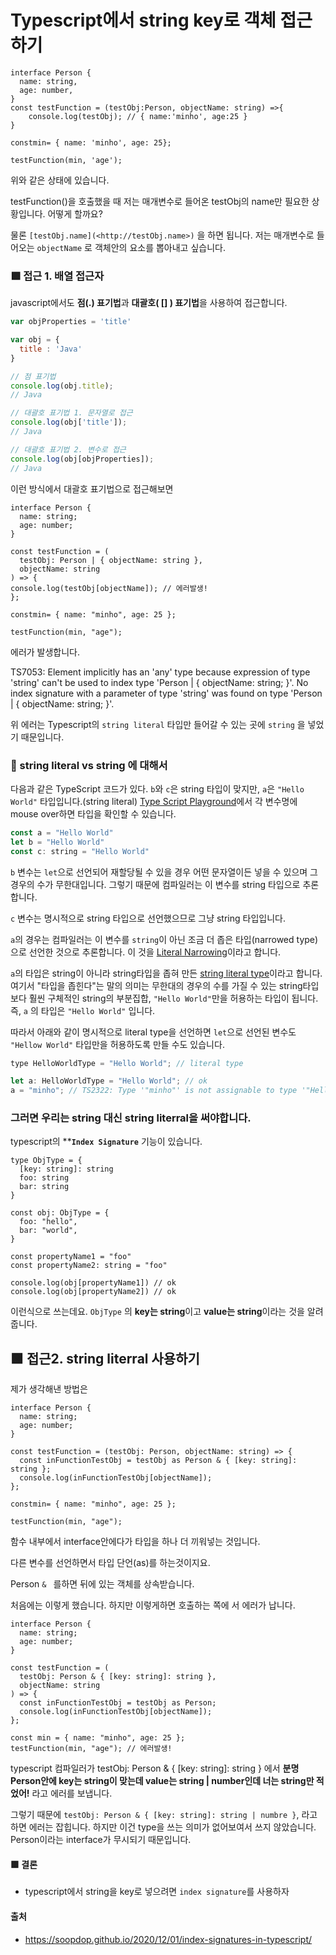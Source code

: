# Typescript에서 string key로 객체 접근하기

```tsx
interface Person {
  name: string,
  age: number,
}
const testFunction = (testObj:Person, objectName: string) =>{
	console.log(testObj); // { name:'minho', age:25 }
}

constmin= { name: 'minho', age: 25};

testFunction(min, 'age');
```

위와 같은 상태에 있습니다.

testFunction()을 호출했을 때 저는 매개변수로 들어온 testObj의 name만 필요한 상황입니다. 어떻게 할까요?

물론 `[testObj.name](<http://testObj.name>)` 을 하면 됩니다. 저는 매개변수로 들어오는 `objectName` 로 객체안의 요소를 뽑아내고 싶습니다.

### 🟩 접근 1. 배열 접근자

javascript에서도 **점(.) 표기법**과 **대괄호( [] ) 표기법**을 사용하여 접근합니다.

```jsx
var objProperties = 'title'

var obj = {
  title : 'Java'
}

// 점 표기법
console.log(obj.title);
// Java

// 대괄호 표기법 1. 문자열로 접근
console.log(obj['title']);
// Java

// 대괄호 표기법 2. 변수로 접근
console.log(obj[objProperties]);
// Java
```

이런 방식에서 대괄호 표기법으로 접근해보면

```tsx
interface Person {
  name: string;
  age: number;
}

const testFunction = (
  testObj: Person | { objectName: string },
  objectName: string
) => {
console.log(testObj[objectName]); // 에러발생!
};

constmin= { name: "minho", age: 25 };

testFunction(min, "age");
```

에러가 발생합니다.

TS7053: Element implicitly has an 'any' type because expression of type 'string' can't be used to index type 'Person | { objectName: string; }'. No index signature with a parameter of type 'string' was found on type 'Person | { objectName: string; }'.

위 에러는 Typescript의 `string literal` 타입만 들어갈 수 있는 곳에 `string` 을 넣었기 때문입니다.

### 🥽 string literal vs string 에 대해서

다음과 같은 TypeScript 코드가 있다. `b`와 `c`은 string 타입이 맞지만, `a`은 `"Hello World"` 타입입니다.(string literal) [Type Script Playground](https://www.typescriptlang.org/play?#code/MYewdgzgLgBAFgUwDZJAdRAJyQEwIwwC8MARABLKowbY4kCwAUEgrIiulrgExGkUdqXOk1CQ2lTrQDMALhjRMASzABzPuUlDaJIA)에서 각 변수명에 mouse over하면 타입을 확인할 수 있습니다.

```jsx
const a = "Hello World"
let b = "Hello World"
const c: string = "Hello World"
```

`b` 변수는 `let`으로 선언되어 재할당될 수 있을 경우 어떤 문자열이든 넣을 수 있으며 그 경우의 수가 무한대입니다. 그렇기 때문에 컴파일러는 이 변수를 string 타입으로 추론합니다.

`c` 변수는 명시적으로 string 타입으로 선언했으므로 그냥 string 타입입니다.

`a`의 경우는 컴파일러는 이 변수를 `string`이 아닌 조금 더 좁은 타입(narrowed type)으로 선언한 것으로 추론합니다. 이 것을 [Literal Narrowing](https://www.typescriptlang.org/docs/handbook/literal-types.html#literal-narrowing)이라고 합니다.

`a`의 타입은 string이 아니라 string타입을 좁혀 만든 [string literal type](https://www.typescriptlang.org/docs/handbook/literal-types.html)이라고 합니다. 여기서 "타입을 좁힌다"는 말의 의미는 무한대의 경우의 수를 가질 수 있는 string타입보다 훨씬 구체적인 string의 부분집합, `"Hello World"`만을 허용하는 타입이 됩니다. 즉, `a` 의 타입은 `"Hello World"` 입니다.

따라서 아래와 같이 명시적으로 literal type을 선언하면 `let`으로 선언된 변수도 `"Hellow World"` 타입만을 허용하도록 만들 수도 있습니다.

```jsx
type HelloWorldType = "Hello World"; // literal type

let a: HelloWorldType = "Hello World"; // ok
a = "minho"; // TS2322: Type '"minho"' is not assignable to type '"Hello World"'.
```

### 그러면 우리는 string 대신 string literral을 써야합니다.

typescript의 ****`Index Signature`** 기능이 있습니다.

```tsx
type ObjType = {
  [key: string]: string  
  foo: string
  bar: string
}

const obj: ObjType = {
  foo: "hello",
  bar: "world",
}

const propertyName1 = "foo"
const propertyName2: string = "foo"

console.log(obj[propertyName1]) // ok
console.log(obj[propertyName2]) // ok
```

이런식으로 쓰는데요. `ObjType` 의 **key는 string**이고 **value는 string**이라는 것을 알려줍니다.



## 🟩 접근2. string literral 사용하기

제가 생각해낸 방법은

```tsx
interface Person {
  name: string;
  age: number;
}

const testFunction = (testObj: Person, objectName: string) => {
  const inFunctionTestObj = testObj as Person & { [key: string]: string };
  console.log(inFunctionTestObj[objectName]);
};

constmin= { name: "minho", age: 25 };

testFunction(min, "age");
```

함수 내부에서 interface안에다가 타입을 하나 더 끼워넣는 것입니다. 

다른 변수를 선언하면서 타입 단언(as)를 하는것이지요.

Person `& ` 를하면 뒤에 있는 객체를 상속받습니다. 



처음에는 이렇게 했습니다. 하지만 이렇게하면 호출하는 쪽에 서 에러가 납니다. 

```tsx
interface Person {
  name: string;
  age: number;
}

const testFunction = (
  testObj: Person & { [key: string]: string },
  objectName: string
) => {
  const inFunctionTestObj = testObj as Person;
  console.log(inFunctionTestObj[objectName]);
};

const min = { name: "minho", age: 25 };
testFunction(min, "age"); // 에러발생!
```

typescript 컴파일러가 testObj: Person & { [key: string]: string } 에서 **분명 Person안에 key는 string이 맞는데 value는 string | number인데 너는 string만 적었어!** 라고 에러를 보냅니다.

그렇기 때문에 `testObj: Person & { [key: string]: string | numbre }`, 라고 하면 에러는 잡힙니다. 하지만 이건 type을 쓰는 의미가 없어보여서 쓰지 않았습니다. Person이라는 interface가 무시되기 때문입니다.



#### 🟩 결론

- typescript에서 string을 key로 넣으려면 `index signature`를 사용하자



#### 출처

- https://soopdop.github.io/2020/12/01/index-signatures-in-typescript/